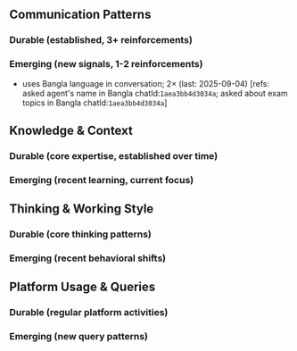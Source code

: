 ## Communication Patterns
### Durable (established, 3+ reinforcements)

### Emerging (new signals, 1-2 reinforcements)
- uses Bangla language in conversation; 2× (last: 2025-09-04) [refs: asked agent's name in Bangla chatId:`1aea3bb4d3034a`; asked about exam topics in Bangla chatId:`1aea3bb4d3034a`]

## Knowledge & Context
### Durable (core expertise, established over time)

### Emerging (recent learning, current focus)

## Thinking & Working Style
### Durable (core thinking patterns)

### Emerging (recent behavioral shifts)

## Platform Usage & Queries
### Durable (regular platform activities)

### Emerging (new query patterns)
